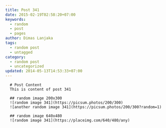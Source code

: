 ```yaml
---
title: Post 341
date: 2015-02-19T02:58:20+07:00
keywords:
  - random
  - post
  - pages
author: Dimas Lanjaka
tags:
  - random post
  - untagged
category:
  - random post
  - uncategorized
updated: 2014-05-13T14:53:33+07:00
---
```


      # Post Content
      This is content of post 341

      ## random image 200x300
      ![random image 341](https://picsum.photos/200/300)
      ![another random image 341](https://picsum.photos/200/300?random=1)

      ## random image 640x480
      ![random image 341](https://placeimg.com/640/480/any)
      
